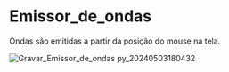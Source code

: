 # Emissor_de_ondas
Ondas são emitidas  a partir da posição do mouse na tela.

![Gravar_Emissor_de_ondas py_20240503180432](https://github.com/Nicolas-Heringer/Emissor_de_ondas/assets/87998541/66df2821-91c4-4b4b-9547-05803ee6636b)
